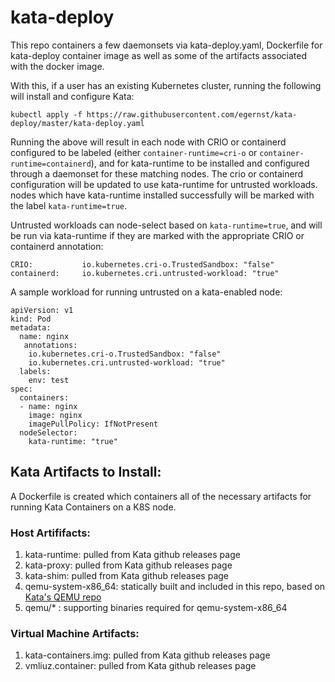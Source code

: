 # kata-deploy

This repo containers a few daemonsets via kata-deploy.yaml, Dockerfile for kata-deploy container image
as well as some of the artifacts associated with the docker image.

With this, if a user has an existing Kubernetes cluster, running the following will install and configure Kata:
```
kubectl apply -f https://raw.githubusercontent.com/egernst/kata-deploy/master/kata-deploy.yaml
```

Running the above will result in each node with CRIO or containerd configured to be labeled (either ```container-runtime=cri-o``` or ```container-runtime=containerd```), and for kata-runtime to be installed
and configured through a daemonset for these matching nodes.  The crio or containerd configuration will be updated
to use kata-runtime for untrusted workloads.  nodes which have kata-runtime installed successfully will be marked with the label ```kata-runtime=true```.

Untrusted workloads can node-select based on ```kata-runtime=true```, and will be run via kata-runtime if they are marked with
the appropriate CRIO or containerd annotation:
```
CRIO:           io.kubernetes.cri-o.TrustedSandbox: "false"
containerd:     io.kubernetes.cri.untrusted-workload: "true"
```

A sample workload for running untrusted on a kata-enabled node:
```
apiVersion: v1
kind: Pod
metadata:
  name: nginx
   annotations:
    io.kubernetes.cri-o.TrustedSandbox: "false"
    io.kubernetes.cri.untrusted-workload: "true"
  labels:
    env: test
spec:
  containers:
  - name: nginx
    image: nginx
    imagePullPolicy: IfNotPresent
  nodeSelector:
    kata-runtime: "true"
```    

## Kata Artifacts to Install:

A Dockerfile is created which containers all of the necessary artifacts for running Kata Containers on a K8S node.

### Host Artififacts:

1. kata-runtime: pulled from Kata github releases page
2. kata-proxy: pulled from Kata github releases page
3. kata-shim: pulled from Kata github releases page
4. qemu-system-x86_64: statically built and included in this repo, based on [Kata's QEMU repo](https://github.com/kata-containers/qemu/tree/qemu-lite-2.11.0)
5. qemu/* : supporting binaries required for qemu-system-x86_64

### Virtual Machine Artifacts:

1. kata-containers.img: pulled from Kata github releases page
2. vmliuz.container: pulled from Kata github releases page

